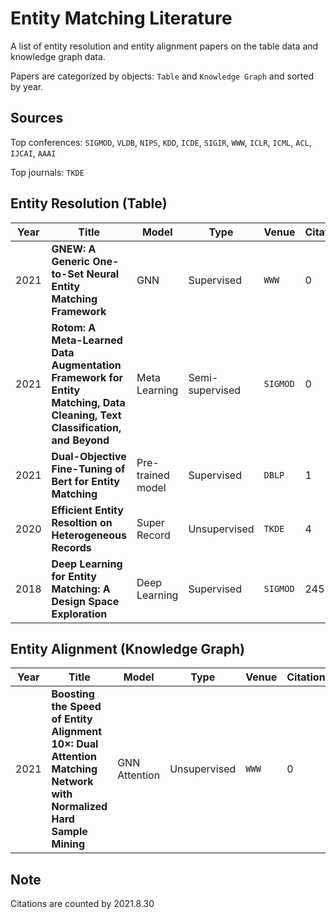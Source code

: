 # Entity Matching Literature

A list of entity resolution and entity alignment papers on the table data and knowledge graph data.

Papers are categorized by objects: ```Table``` and ```Knowledge Graph``` and sorted by year.

## Sources

Top conferences: ```SIGMOD```, ```VLDB```, ```NIPS```, ```KDD```, ```ICDE```, ```SIGIR```, ```WWW```, ```ICLR```, ```ICML```, ```ACL```, ```IJCAI```, ```AAAI```

Top journals: ```TKDE```

## Entity Resolution (Table)

|Year    | Title  | Model | Type | Venue | Citations | Paper | Code |
|-------|--------|--------|--------|--------|--------|--------|--------|
|2021|**GNEW: A Generic One-to-Set Neural Entity Matching Framework**|GNN|Supervised|```WWW```|0|[PDF](https://dl.acm.org/doi/10.1145/3442381.3450119)|[Code](https://github.com/ChenRunjin/GNEM)|
|2021|**Rotom: A Meta-Learned Data Augmentation Framework for Entity Matching, Data Cleaning, Text Classification, and Beyond**|Meta Learning|Semi-supervised|```SIGMOD```|0|[PDF](https://dl.acm.org/doi/10.1145/3448016.3457258)|[Code](https://github.com/megagonlabs/rotom)|
|2021| **Dual-Objective Fine-Tuning of Bert for Entity Matching**     | Pre-trained model |Supervised|```DBLP```|1|[PDF](http://www.vldb.org/pvldb/vol14/p1913-peeters.pdf)|[Code](https://github.com/wbsg-uni-mannheim/jointbert)|
|2020|**Efficient Entity Resoltion on Heterogeneous Records**|Super Record|Unsupervised|```TKDE```|4|[PDF](https://ieeexplore.ieee.org/document/8637043)||
|2018|**Deep Learning for Entity Matching: A Design Space Exploration**|Deep Learning|Supervised|```SIGMOD```|245|[PDF](https://dl.acm.org/doi/10.1145/3183713.3196926)|[Code](https://github.com/anhaidgroup/deepmatcher)|

## Entity Alignment (Knowledge Graph)

|Year    | Title  | Model | Type | Venue | Citations | Paper | Code |
|-------|--------|--------|--------|--------|--------|--------|--------|
|2021 | **Boosting the Speed of Entity Alignment 10×: Dual Attention Matching Network with Normalized Hard Sample Mining** | GNN Attention | Unsupervised | ```WWW``` | 0 | [PDF](https://dl.acm.org/doi/10.1145/3442381.3449897) | [Code](https://github.com/MaoXinn/Dual-AMN) |

## Note

Citations are counted by 2021.8.30
